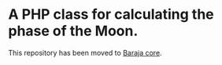 # A PHP class for calculating the phase of the Moon.

This repository has been moved to [Baraja core](https://github.com/baraja-core/php-moon-phase).

